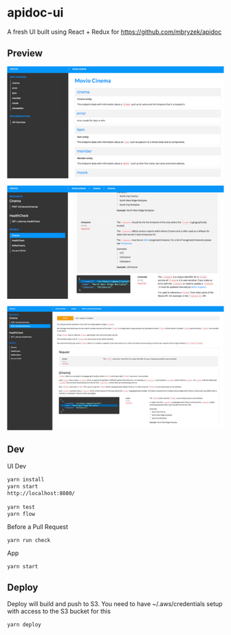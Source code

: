 # apidoc-ui
A fresh UI built using React + Redux for https://github.com/mbryzek/apidoc


## Preview

![APIDOC-UI-org](organization.png)

![APIDOC-UI-model](model.png)

![APIDOC-UI-resource](resource.png)


## Dev

UI Dev


    yarn install
    yarn start
    http://localhost:8080/
    
    yarn test
    yarn flow
    
Before a Pull Request

    yarn run check
    
App

    yarn start
    
## Deploy
Deploy will build and push to S3. You need to have ~/.aws/credentials setup with access to the S3 bucket for this

    yarn deploy
